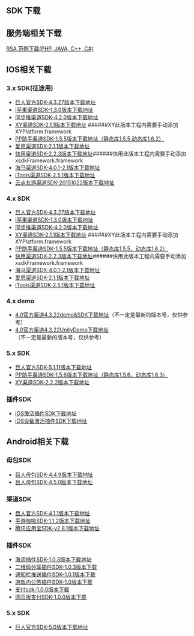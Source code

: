 ## SDK 下载



## 服务端相关下载

[RSA 范例下载(PHP, JAVA, C++, C#)](http://docs.mztgame.com/files/rsa_examples.zip)



## IOS相关下载

### 3.x SDK(征途用)

* [巨人官方SDK-4.3.27版本下载地址](http://docs.mztgame.com/files/iOS/3.0/ztsdkv3_GA_4.3.27.tar.gz)
* [I苹果渠道SDK-1.3.0版本下载地址](http://docs.mztgame.com/files/iOS/3.0/iaSDK1.3.0.zip)
* [同步推渠道SDK-4.2.0版本下载地址](http://docs.mztgame.com/files/iOS/3.0/tbSDK4.2.0.zip)
* [XY渠道SDK-2.1.1版本下载地址](http://docs.mztgame.com/files/iOS/3.0/xySDK2.1.1.zip) ######XY此版本工程内需要手动添加XYPlatform.framework
* [PP助手渠道SDK-1.5.5版本下载地址（静态库1.5.5,动态库1.6.2）](http://docs.mztgame.com/files/iOS/3.0/ppSDKS1.5.5D1.6.2.zip)
* [爱思渠道SDK-2.1.1版本下载地址](http://docs.mztgame.com/files/iOS/3.0/asSDK2.1.1.zip)
* [快用渠道SDK-2.2.3版本下载地址](http://docs.mztgame.com/files/iOS/3.0/kySDK2.2.3.zip)######快用此版本工程内需要手动添加xsdkFramework.framework
* [海马渠道SDK-4.0.1-2.1版本下载地址](http://docs.mztgame.com/files/iOS/3.0/ztsdkv3_HM_4.0.1-2.1.tar.gz)
* [iTools渠道SDK-2.5.1版本下载地址](http://docs.mztgame.com/files/iOS/3.0/itSDK2.5.1.zip)
* [云点友游渠道SDK-20151022版本下载地址](http://docs.mztgame.com/files/iOS/3.0/ydSDK1022.zip)

### 4.x SDK

* [巨人官方SDK-4.3.27版本下载地址](http://docs.mztgame.com/files/iOS/4.0/ztsdkv4_GA_4.3.27.tar.gz)
* [I苹果渠道SDK-1.3.0版本下载地址](http://docs.mztgame.com/files/iOS/4.0/iaSDK1.3.0.zip)
* [同步推渠道SDK-4.2.0版本下载地址](http://docs.mztgame.com/files/iOS/4.0/tbSDK4.2.0.zip)
* [XY渠道SDK-2.1.1版本下载地址](http://docs.mztgame.com/files/iOS/4.0/xySDK2.1.1.zip)
######XY此版本工程内需要手动添加XYPlatform.framework
* [PP助手渠道SDK-1.5.5版本下载地址（静态库1.5.5，动态库1.6.2）](http://docs.mztgame.com/files/iOS/4.0/ppSDKS1.5.5D1.6.2.zip)
* [快用渠道SDK-2.2.3版本下载地址](http://docs.mztgame.com/files/iOS/4.0/kySDK2.2.3.zip)######快用此版本工程内需要手动添加xsdkFramework.framework
* [海马渠道SDK-4.0.1-2.1版本下载地址](http://docs.mztgame.com/files/iOS/4.0/ztsdkv4_HM_4.0.1-2.1.tar.gz)
* [爱思渠道SDK-2.1.1版本下载地址](http://docs.mztgame.com/files/iOS/4.0/asSDK2.1.1.zip)
* [iTools渠道SDK-2.5.1版本下载地址](http://docs.mztgame.com/files/iOS/4.0/itSDK2.5.1.zip)


### 4.x demo
* [4.0官方渠道4.3.22demo&SDK下载地址](http://docs.mztgame.com/files/iOS/4.0/4.3.22iOSSDKdemo.zip)（不一定是最新的版本号，仅供参考）
* [4.0官方渠道4.3.22UnityDemo下载地址](http://docs.mztgame.com/files/iOS/4.0/iosSDKUnityDemo.zip)（不一定是最新的版本号，仅供参考）

### 5.x SDK
* [巨人官方SDK-5.1.11版本下载地址](http://docs.mztgame.com/files/iOS/5.0/ztsdkv5_GA_5.1.11.tar.gz)
* [PP助手渠道SDK-1.5.6版本下载地址（静态库1.5.6，动态库1.6.3）](http://docs.mztgame.com/files/iOS/5.0/ztsdkv5_PP_1.5.6.tar.gz)
* [XY渠道SDK-2.2.2版本下载地址](http://docs.mztgame.com/files/iOS/5.0/ztsdkv5_XY_2.2.2.tar.gz)

### 插件SDK
* [iOS激活插件SDK下载地址](http://docs.mztgame.com/files/iOS/plugin/iOSActivePluginSDK.zip)
* [iOS设备激活插件SDK下载地址](http://docs.mztgame.com/files/iOS/plugin/iOSDeviceActivePluginSDK.zip)

## Android相关下载

### 母包SDK

* [巨人母包SDK-4.4.9版本下载地址](http://docs.mztgame.com/files/Android/frameworkSDK20150915.zip)
* [巨人母包SDK-4.5.0版本下载地址](http://docs.mztgame.com/files/Android/frameworkSDK20160310.zip)

### 渠道SDK

* [巨人官方SDK-4.1.1版本下载地址](http://docs.mztgame.com/files/Android/giantSDK4.1.1.zip)
* [手游咖啡SDK-1.1.2版本下载地址](http://docs.mztgame.com/files/Android/mgcafe_v1.1.2.zip)
* [腾讯应用宝SDK-v2.8.1版本下载地址](http://docs.mztgame.com/files/Android/tencent_v2.8.1.zip)

### 插件SDK

* [激活插件SDK-1.0.3版本下载地址](http://docs.mztgame.com/files/Android/plugin/ActivePluginSDKv1.0.3.zip)
* [二维码分享插件SDK-1.0.3版本下载](http://docs.mztgame.com/files/Android/plugin/ztpromotecode_v1.0.3.zip)
* [通知栏推送插件SDK-1.0.1版本下载](http://docs.mztgame.com/files/Android/plugin/push_on_barSDK_v1.0.1.zip)
* [游戏内公告插件SDK-1.0版本下载](http://docs.mztgame.com/files/Android/plugin/inapppushSDK1.0.zip)
* [支付sdk-1.0.0版本下载](http://docs.mztgame.com/files/Android/plugin/giantpaysdk_1.0.0.zip)
* [网页版支付SDK-1.0.0版本下载](http://docs.mztgame.com/files/Android/plugin/giantpaywebsdk_1.0.0.zip)
### 5.x SDK
* [巨人官方SDK-5.0版本下载地址](http://docs.mztgame.com/files/Android/giantSDK5.0.2.zip)
 



